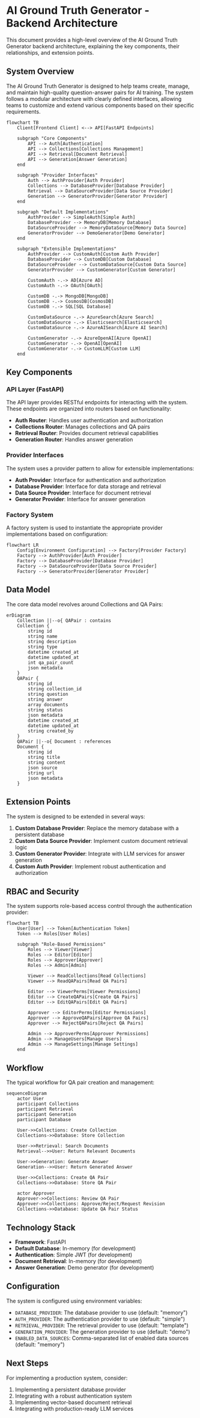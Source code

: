 # AI Ground Truth Generator - Backend Architecture

This document provides a high-level overview of the AI Ground Truth Generator backend architecture, explaining the key components, their relationships, and extension points.

## System Overview

The AI Ground Truth Generator is designed to help teams create, manage, and maintain high-quality question-answer pairs for AI training. The system follows a modular architecture with clearly defined interfaces, allowing teams to customize and extend various components based on their specific requirements.

```mermaid
flowchart TB
    Client[Frontend Client] <--> API[FastAPI Endpoints]
    
    subgraph "Core Components"
        API --> Auth[Authentication]
        API --> Collections[Collections Management]
        API --> Retrieval[Document Retrieval]
        API --> Generation[Answer Generation]
    end
    
    subgraph "Provider Interfaces"
        Auth --> AuthProvider[Auth Provider]
        Collections --> DatabaseProvider[Database Provider]
        Retrieval --> DataSourceProvider[Data Source Provider]
        Generation --> GeneratorProvider[Generator Provider]
    end
    
    subgraph "Default Implementations"
        AuthProvider --> SimpleAuth[Simple Auth]
        DatabaseProvider --> MemoryDB[Memory Database]
        DataSourceProvider --> MemoryDataSource[Memory Data Source]
        GeneratorProvider --> DemoGenerator[Demo Generator]
    end
    
    subgraph "Extensible Implementations"
        AuthProvider --> CustomAuth[Custom Auth Provider]
        DatabaseProvider --> CustomDB[Custom Database]
        DataSourceProvider --> CustomDataSource[Custom Data Source]
        GeneratorProvider --> CustomGenerator[Custom Generator]
        
        CustomAuth -.-> AD[Azure AD]
        CustomAuth -.-> OAuth[OAuth]
        
        CustomDB -.-> MongoDB[MongoDB]
        CustomDB -.-> CosmosDB[CosmosDB]
        CustomDB -.-> SQL[SQL Database]
        
        CustomDataSource -.-> AzureSearch[Azure Search]
        CustomDataSource -.-> Elasticsearch[Elasticsearch]
        CustomDataSource -.-> AzureAISearch[Azure AI Search]
        
        CustomGenerator -.-> AzureOpenAI[Azure OpenAI]
        CustomGenerator -.-> OpenAI[OpenAI]
        CustomGenerator -.-> CustomLLM[Custom LLM]
    end
```

## Key Components

### API Layer (FastAPI)

The API layer provides RESTful endpoints for interacting with the system. These endpoints are organized into routers based on functionality:

- **Auth Router**: Handles user authentication and authorization
- **Collections Router**: Manages collections and QA pairs
- **Retrieval Router**: Provides document retrieval capabilities
- **Generation Router**: Handles answer generation

### Provider Interfaces

The system uses a provider pattern to allow for extensible implementations:

- **Auth Provider**: Interface for authentication and authorization
- **Database Provider**: Interface for data storage and retrieval
- **Data Source Provider**: Interface for document retrieval
- **Generator Provider**: Interface for answer generation

### Factory System

A factory system is used to instantiate the appropriate provider implementations based on configuration:

```mermaid
flowchart LR
    Config[Environment Configuration] --> Factory[Provider Factory]
    Factory --> AuthProvider[Auth Provider]
    Factory --> DatabaseProvider[Database Provider]
    Factory --> DataSourceProvider[Data Source Provider]
    Factory --> GeneratorProvider[Generator Provider]
```

## Data Model

The core data model revolves around Collections and QA Pairs:

```mermaid
erDiagram
    Collection ||--o{ QAPair : contains
    Collection {
        string id
        string name
        string description
        string type
        datetime created_at
        datetime updated_at
        int qa_pair_count
        json metadata
    }
    QAPair {
        string id
        string collection_id
        string question
        string answer
        array documents
        string status
        json metadata
        datetime created_at
        datetime updated_at
        string created_by
    }
    QAPair ||--o{ Document : references
    Document {
        string id
        string title
        string content
        json source
        string url
        json metadata
    }
```

## Extension Points

The system is designed to be extended in several ways:

1. **Custom Database Provider**: Replace the memory database with a persistent database
2. **Custom Data Source Provider**: Implement custom document retrieval logic
3. **Custom Generator Provider**: Integrate with LLM services for answer generation
4. **Custom Auth Provider**: Implement robust authentication and authorization

## RBAC and Security

The system supports role-based access control through the authentication provider:

```mermaid
flowchart TB
    User[User] --> Token[Authentication Token]
    Token --> Roles[User Roles]
    
    subgraph "Role-Based Permissions"
        Roles --> Viewer[Viewer]
        Roles --> Editor[Editor]
        Roles --> Approver[Approver]
        Roles --> Admin[Admin]
        
        Viewer --> ReadCollections[Read Collections]
        Viewer --> ReadQAPairs[Read QA Pairs]
        
        Editor --> ViewerPerms[Viewer Permissions]
        Editor --> CreateQAPairs[Create QA Pairs]
        Editor --> EditQAPairs[Edit QA Pairs]
        
        Approver --> EditorPerms[Editor Permissions]
        Approver --> ApproveQAPairs[Approve QA Pairs]
        Approver --> RejectQAPairs[Reject QA Pairs]
        
        Admin --> ApproverPerms[Approver Permissions]
        Admin --> ManageUsers[Manage Users]
        Admin --> ManageSettings[Manage Settings]
    end
```

## Workflow

The typical workflow for QA pair creation and management:

```mermaid
sequenceDiagram
    actor User
    participant Collections
    participant Retrieval
    participant Generation
    participant Database
    
    User->>Collections: Create Collection
    Collections->>Database: Store Collection
    
    User->>Retrieval: Search Documents
    Retrieval-->>User: Return Relevant Documents
    
    User->>Generation: Generate Answer
    Generation-->>User: Return Generated Answer
    
    User->>Collections: Create QA Pair
    Collections->>Database: Store QA Pair
    
    actor Approver
    Approver->>Collections: Review QA Pair
    Approver->>Collections: Approve/Reject/Request Revision
    Collections->>Database: Update QA Pair Status
```

## Technology Stack

- **Framework**: FastAPI
- **Default Database**: In-memory (for development)
- **Authentication**: Simple JWT (for development)
- **Document Retrieval**: In-memory (for development)
- **Answer Generation**: Demo generator (for development)

## Configuration

The system is configured using environment variables:

- `DATABASE_PROVIDER`: The database provider to use (default: "memory")
- `AUTH_PROVIDER`: The authentication provider to use (default: "simple")
- `RETRIEVAL_PROVIDER`: The retrieval provider to use (default: "template")
- `GENERATION_PROVIDER`: The generation provider to use (default: "demo")
- `ENABLED_DATA_SOURCES`: Comma-separated list of enabled data sources (default: "memory")

## Next Steps

For implementing a production system, consider:

1. Implementing a persistent database provider
2. Integrating with a robust authentication system
3. Implementing vector-based document retrieval
4. Integrating with production-ready LLM services
